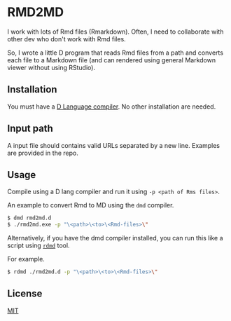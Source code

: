 # RMD2MD

I work with lots of Rmd files (Rmarkdown). Often, I need to collaborate with other dev who don't work with Rmd files.

So, I wrote a little D program that reads Rmd files from a path and converts each file to a Markdown file (and can rendered using general Markdown viewer without using RStudio).

## Installation

You must have a [D Language compiler](https://dlang.org/download.html). No other installation are needed.

## Input path

A input file should contains valid URLs separated by a new line. Examples are provided in the repo.

## Usage

Compile using a D lang compiler and run it using `-p <path of Rms files>`.

An example to convert Rmd to MD using the `dmd` compiler.  

```bash
$ dmd rmd2md.d
$ ./rmd2md.exe -p "\<path>\<to>\<Rmd-files>\"
```

Alternatively, if you have the dmd compiler installed, you can run this like a script using [`rdmd`](https://dlang.org/rdmd.html) tool.

For example.

```bash
$ rdmd ./rmd2md.d -p "\<path>\<to>\<Rmd-files>\"
```

## License

[MIT](https://choosealicense.com/licenses/mit/)